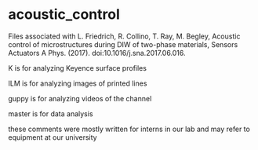 # acoustic_control

Files associated with 
L. Friedrich, R. Collino, T. Ray, M. Begley, Acoustic control of microstructures during DIW of two-phase materials, Sensors Actuators A Phys. (2017). doi:10.1016/j.sna.2017.06.016.

K is for analyzing Keyence surface profiles

ILM is for analyzing images of printed lines

guppy is for analyzing videos of the channel

master is for data analysis

these comments were mostly written for interns in our lab and may refer to equipment at our university

